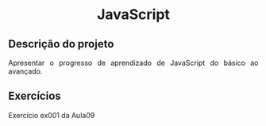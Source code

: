 <h1 align="center"> JavaScript </h1>

## Descrição do projeto
<p align="justify"> Apresentar o progresso de aprendizado de JavaScript do básico ao avançado. </p>

## Exercícios
<p> Exercício ex001 da Aula09 </p>

